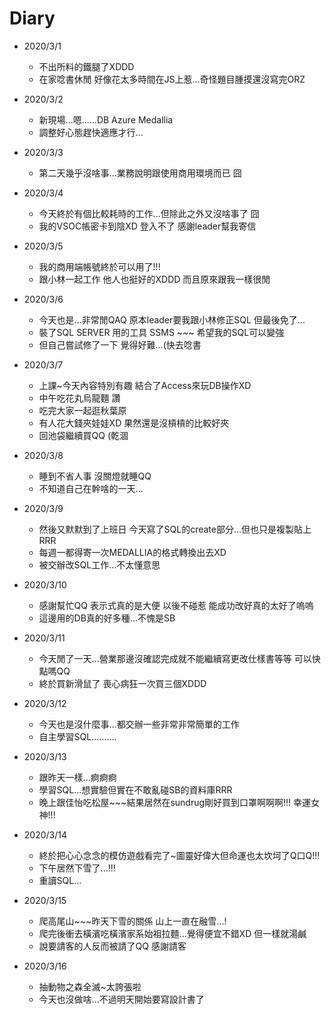 # Diary

* 2020/3/1
  * 不出所料的鐵腿了XDDD
  * 在家唸書休閒 好像花太多時間在JS上惹...奇怪題目腫摸還沒寫完ORZ
  
* 2020/3/2
  * 新現場...嗯......DB Azure Medallia
  * 調整好心態趕快適應才行...
  
* 2020/3/3
  * 第二天幾乎沒啥事...業務說明跟使用商用環境而已 囧

* 2020/3/4
  * 今天終於有個比較耗時的工作...但除此之外又沒啥事了 囧
  * 我的VSOC帳密卡到陰XD 登入不了 感謝leader幫我寄信
  
* 2020/3/5
  * 我的商用端帳號終於可以用了!!!
  * 跟小林一起工作 他人也挺好的XDDD 而且原來跟我一樣很閒
  
* 2020/3/6
  * 今天也是...非常閒QAQ 原本leader要我跟小林修正SQL 但最後免了...
  * 裝了SQL SERVER 用的工具 SSMS ~~~ 希望我的SQL可以變強
  * 但自己嘗試修了一下 覺得好難...(快去唸書
  
* 2020/3/7
  * 上課~今天內容特別有趣 結合了Access來玩DB操作XD
  * 中午吃花丸烏龍麵 讚
  * 吃完大家一起逛秋葉原 
  * 有人花大錢夾娃娃XD 果然還是沒槓槓的比較好夾
  * 回池袋繼續買QQ (乾涸
  
* 2020/3/8 
  * 睡到不省人事 沒關燈就睡QQ
  * 不知道自己在幹啥的一天...
  
* 2020/3/9
  * 然後又默默到了上班日 今天寫了SQL的create部分...但也只是複製貼上RRR
  * 每週一都得寄一次MEDALLIA的格式轉換出去XD
  * 被交辦改SQL工作...不太懂意思

* 2020/3/10
  * 感謝幫忙QQ 表示式真的是大便 以後不碰惹 能成功改好真的太好了嗚嗚
  * 這邊用的DB真的好多種...不愧是SB
  
* 2020/3/11
  * 今天閒了一天...營業那邊沒確認完成就不能繼續寫更改仕樣書等等 可以快點嗎QQ
  * 終於買新滑鼠了 喪心病狂一次買三個XDDD
  
* 2020/3/12
  * 今天也是沒什麼事...都交辦一些非常非常簡單的工作
  * 自主學習SQL..........
  
* 2020/3/13
  * 跟昨天一樣...痾痾痾
  * 學習SQL...想實驗但實在不敢亂碰SB的資料庫RRR
  * 晚上跟佳怡吃松屋~~~結果居然在sundrug剛好買到口罩啊啊啊!!! 幸運女神!!!
  
* 2020/3/14
  * 終於把心心念念的模仿遊戲看完了~圖靈好偉大但命運也太坎坷了Q口Q!!!
  * 下午居然下雪了...!!!
  * 重讀SQL...
  
* 2020/3/15
  * 爬高尾山~~~昨天下雪的關係 山上一直在融雪...!
  * 爬完後衝去橫濱吃橫濱家系始祖拉麵...覺得便宜不錯XD 但一樣就湯鹹
  * 說要請客的人反而被請了QQ 感謝請客
  
* 2020/3/16
  * 抽動物之森全滅~太誇張啦
  * 今天也沒做啥...不過明天開始要寫設計書了
  
  
  